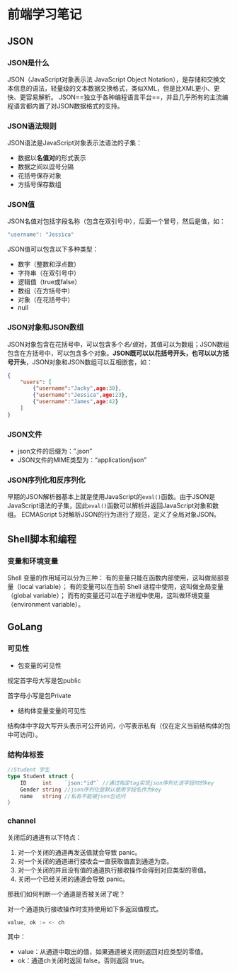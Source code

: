 # 前端学习笔记

## JSON

### JSON是什么

JSON（JavaScript对象表示法 JavaScript Object Notation），是存储和交换文本信息的语法，轻量级的文本数据交换格式，类似XML，但是比XML更小、更快、更容易解析。
JSON==独立于各种编程语言平台==，并且几乎所有的主流编程语言都内置了对JSON数据格式的支持。

### JSON语法规则

JSON语法是JavaScript对象表示法语法的子集：

- 数据以**名值对**的形式表示
- 数据之间以逗号分隔
- 花括号保存对象
- 方括号保存数组

### JSON值

JSON名值对包括字段名称（包含在双引号中），后面一个冒号，然后是值，如：

```javascript
"username": "Jessica"
```

JSON值可以包含以下多种类型：

- 数字（整数和浮点数）
- 字符串（在双引号中）
- 逻辑值（true或false）
- 数组（在方括号中）
- 对象（在花括号中）
- null

### JSON对象和JSON数组

JSON对象包含在花括号中，可以包含多个*名/值*对，其值可以为数组；JSON数组包含在方括号中，可以包含多个对象。**JSON既可以以花括号开头，也可以以方括号开头**，JSON对象和JSON数组可以互相嵌套，如：

```json
{
    "users": [
        {"username":"Jacky",age:30},
        {"username":"Jessica",age:23},
        {"username":"James",age:42}
    ]
}
```

### JSON文件

- json文件的后缀为：”.json”
- JSON文件的MIME类型为：“application/json”

### JSON序列化和反序列化

早期的JSON解析器基本上就是使用JavaScript的`eval()`函数。由于JSON是JavaScript语法的子集，因此`eval()`函数可以解析并返回JavaScript对象和数组。
ECMAScript 5对解析JSON的行为进行了规范，定义了全局对象JSON。

## Shell脚本和编程

### 变量和环境变量

Shell 变量的作用域可以分为三种：
有的变量只能在函数内部使用，这叫做局部变量（local variable）；
有的变量可以在当前 Shell 进程中使用，这叫做全局变量（global variable）；
而有的变量还可以在子进程中使用，这叫做环境变量（environment variable）。

## GoLang

### 可见性

* 包变量的可见性

规定首字母大写是包public

首字母小写是包Private

* 结构体变量变量的可见性

结构体中字段大写开头表示可公开访问，小写表示私有（仅在定义当前结构体的包中可访问）。

### 结构体标签

```go
//Student 学生
type Student struct {
	ID     int    `json:"id"` //通过指定tag实现json序列化该字段时的key
	Gender string //json序列化是默认使用字段名作为key
	name   string //私有不能被json包访问
}
```

### channel

关闭后的通道有以下特点：

1. 对一个关闭的通道再发送值就会导致 panic。
2. 对一个关闭的通道进行接收会一直获取值直到通道为空。
3. 对一个关闭的并且没有值的通道执行接收操作会得到对应类型的零值。
4. 关闭一个已经关闭的通道会导致 panic。

那我们如何判断一个通道是否被关闭了呢？

对一个通道执行接收操作时支持使用如下多返回值模式。

```go
value, ok := <- ch
```

其中：

- value：从通道中取出的值，如果通道被关闭则返回对应类型的零值。
- ok：通道ch关闭时返回 false，否则返回 true。